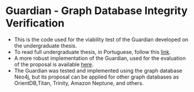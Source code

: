 # Guardian - **Gr**aph **D**atabase **I**ntegrity Verific**a**tio**n**

* This is the code used for the viability test of the Guardian developed on the undergraduate thesis.
* To read full undergraduate thesis, in Portuguese, follow this [link](https://repositorio.ufsc.br/bitstream/handle/123456789/182180/1-Monografia_FabioReina_Verificacao_De_Integridade_De_Banco_De_Dados_Do_Tipo_Grafo.pdf?sequence=1).
* A more robust implementation of the Guardian, used for the evaluation of the proposal is available [here](https://github.com/fmreina/neo4jGraph).
* The Guardian was tested and implemented using the graph database Neo4j, but its proposal can be applied for other graph databases as OrientDB,Titan, Trinity, Amazon Neptune, and others.
